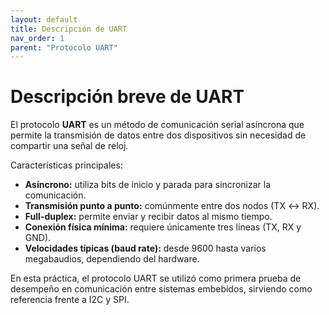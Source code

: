 ```yaml
---
layout: default
title: Descripción de UART
nav_order: 1
parent: "Protocolo UART"
---
```


# Descripción breve de UART

El protocolo **UART** es un método de comunicación serial asíncrona que permite la transmisión de datos entre dos dispositivos sin necesidad de compartir una señal de reloj.  

Características principales:  
- **Asíncrono:** utiliza bits de inicio y parada para sincronizar la comunicación.  
- **Transmisión punto a punto:** comúnmente entre dos nodos (TX ↔ RX).  
- **Full-duplex:** permite enviar y recibir datos al mismo tiempo.  
- **Conexión física mínima:** requiere únicamente tres líneas (TX, RX y GND).  
- **Velocidades típicas (baud rate):** desde 9600 hasta varios megabaudios, dependiendo del hardware.  

En esta práctica, el protocolo UART se utilizó como primera prueba de desempeño en comunicación entre sistemas embebidos, sirviendo como referencia frente a I2C y SPI.
